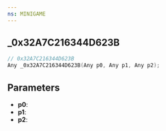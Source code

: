 ```yaml
---
ns: MINIGAME
---
```

## _0x32A7C216344D623B

```c
// 0x32A7C216344D623B
Any _0x32A7C216344D623B(Any p0, Any p1, Any p2);
```

## Parameters
* **p0**:
* **p1**:
* **p2**:
